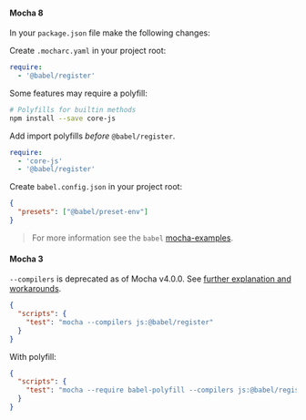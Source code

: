 #### Mocha 8

In your `package.json` file make the following changes:

Create `.mocharc.yaml` in your project root:
```yaml
require:
  - '@babel/register'
```

Some features may require a polyfill:

```sh title="Shell"
# Polyfills for builtin methods
npm install --save core-js
```

Add import polyfills _before_ `@babel/register`.
```yaml
require:
  - 'core-js'
  - '@babel/register'
```

Create `babel.config.json` in your project root:
```json title="babel.config.json"
{
  "presets": ["@babel/preset-env"]
}
```

<blockquote class="babel-callout babel-callout-info">
  <p>
    For more information see the <code>babel</code>
    <a href="https://github.com/mochajs/mocha-examples/tree/master/packages/babel">mocha-examples</a>.
  </p>
</blockquote>

#### Mocha 3

`--compilers` is deprecated as of Mocha v4.0.0. See [further explanation and workarounds](https://github.com/mochajs/mocha/wiki/compilers-deprecation).

```json title="JSON"
{
  "scripts": {
    "test": "mocha --compilers js:@babel/register"
  }
}
```

With polyfill:

```json title="JSON"
{
  "scripts": {
    "test": "mocha --require babel-polyfill --compilers js:@babel/register"
  }
}
```

